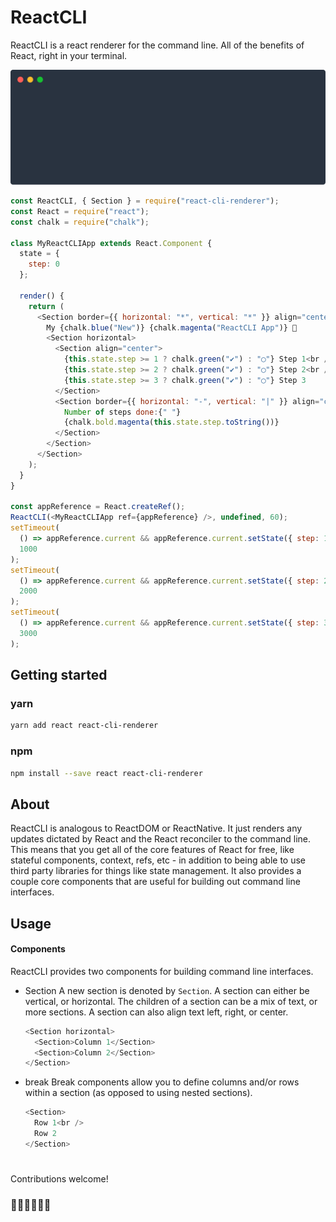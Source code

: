 # ReactCLI

ReactCLI is a react renderer for the command line. All of the benefits of React, right in your terminal.

![react-cli-demo](/.github/demo.svg)

```javascript
const ReactCLI, { Section } = require("react-cli-renderer");
const React = require("react");
const chalk = require("chalk");

class MyReactCLIApp extends React.Component {
  state = {
    step: 0
  };

  render() {
    return (
      <Section border={{ horizontal: "*", vertical: "*" }} align="center">
        My {chalk.blue("New")} {chalk.magenta("ReactCLI App")} 🚀
        <Section horizontal>
          <Section align="center">
            {this.state.step >= 1 ? chalk.green("✔︎") : "◯"} Step 1<br />
            {this.state.step >= 2 ? chalk.green("✔︎") : "◯"} Step 2<br />
            {this.state.step >= 3 ? chalk.green("✔︎") : "◯"} Step 3
          </Section>
          <Section border={{ horizontal: "-", vertical: "|" }} align="center">
            Number of steps done:{" "}
            {chalk.bold.magenta(this.state.step.toString())}
          </Section>
        </Section>
      </Section>
    );
  }
}

const appReference = React.createRef();
ReactCLI(<MyReactCLIApp ref={appReference} />, undefined, 60);
setTimeout(
  () => appReference.current && appReference.current.setState({ step: 1 }),
  1000
);
setTimeout(
  () => appReference.current && appReference.current.setState({ step: 2 }),
  2000
);
setTimeout(
  () => appReference.current && appReference.current.setState({ step: 3 }),
  3000
);
```

## Getting started

### yarn

```bash
yarn add react react-cli-renderer
```

### npm

```bash
npm install --save react react-cli-renderer
```

## About

ReactCLI is analogous to ReactDOM or ReactNative. It just renders any updates dictated by React and the React reconciler to the command line. This means that you get all of the core features of React for free, like stateful components, context, refs, etc - in addition to being able to use third party libraries for things like state management. It also provides a couple core components that are useful for building out command line interfaces.

## Usage

#### Components

ReactCLI provides two components for building command line interfaces.

- Section
  A new section is denoted by `Section`. A section can either be vertical, or horizontal. The children of a section can be a mix of text, or more sections. A section can also align text left, right, or center.

  ```javascript
  <Section horizontal>
    <Section>Column 1</Section>
    <Section>Column 2</Section>
  </Section>
  ```

- break
  Break components allow you to define columns and/or rows within a section (as opposed to using nested sections).

  ```javascript
  <Section>
    Row 1<br />
    Row 2
  </Section>
  ```

#

Contributions welcome!

### 👨‍🎤👩‍🔬👨‍🎨

#
